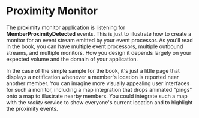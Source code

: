 # Proximity Monitor
The proximity monitor application is listening for **MemberProximityDetected** events. This is just to illustrate how to create a monitor for an event stream emitted by your event processor. As you'll read in the book, you can have multiple event processors, multiple outbound streams, and multiple monitors. How you design it depends largely on your expected volume and the domain of your application.

In the case of the simple sample for the book, it's just a little page that displays a notification whenever a member's location is reported near another member. You can imagine more visually appealing user interfaces for such a monitor, including a map integration that drops animated "pings" onto a map to illustrate nearby members. You could integrate such a map with the _reality_ service to show everyone's current location and to highlight the proximity events.

